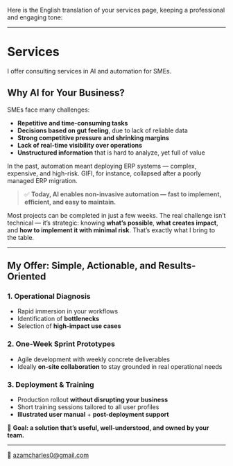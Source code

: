 Here is the English translation of your services page, keeping a professional and engaging tone:

---

# Services

I offer consulting services in AI and automation for SMEs.

## Why AI for Your Business?

SMEs face many challenges:

* **Repetitive and time-consuming tasks**
* **Decisions based on gut feeling**, due to lack of reliable data
* **Strong competitive pressure and shrinking margins**
* **Lack of real-time visibility over operations**
* **Unstructured information** that is hard to analyze, yet full of value

In the past, automation meant deploying ERP systems — complex, expensive, and high-risk. GIFI, for instance, collapsed after a poorly managed ERP migration.

> ✅ **Today, AI enables **non-invasive automation** — fast to implement, efficient, and easy to maintain.**

Most projects can be completed in just a few weeks. The real challenge isn’t technical — it’s strategic: knowing **what’s possible**, **what creates impact**, and **how to implement it with minimal risk**. That’s exactly what I bring to the table.

---

## My Offer: Simple, Actionable, and Results-Oriented

### 1. Operational Diagnosis

* Rapid immersion in your workflows
* Identification of **bottlenecks**
* Selection of **high-impact use cases**

### 2. One-Week Sprint Prototypes

* Agile development with weekly concrete deliverables
* Ideally **on-site collaboration** to stay grounded in real operational needs

### 3. Deployment & Training

* Production rollout **without disrupting your business**
* Short training sessions tailored to all user profiles
* **Illustrated user manual** + **post-deployment support**

🎯 **Goal: a solution that’s useful, well-understood, and owned by your team.**

---

📧 [azamcharles0@gmail.com](mailto:azamcharles0@gmail.com)
